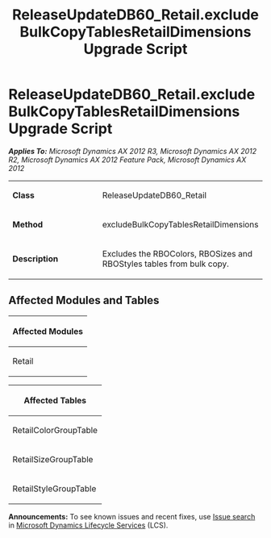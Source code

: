 ﻿---
title: ReleaseUpdateDB60_Retail.excludeBulkCopyTablesRetailDimensions Upgrade Script
TOCTitle: ReleaseUpdateDB60_Retail.excludeBulkCopyTablesRetailDimensions Upgrade Script
ms:assetid: e3f0d124-58e4-c94f-a61b-007f677b354f
ms:mtpsurl: https://msdn.microsoft.com/en-us/library/JJ737383(v=AX.60)
ms:contentKeyID: 49711824
ms.date: 05/18/2015
mtps_version: v=AX.60
---

# ReleaseUpdateDB60\_Retail.excludeBulkCopyTablesRetailDimensions Upgrade Script 


_**Applies To:** Microsoft Dynamics AX 2012 R3, Microsoft Dynamics AX 2012 R2, Microsoft Dynamics AX 2012 Feature Pack, Microsoft Dynamics AX 2012_

<table>
<colgroup>
<col style="width: 50%" />
<col style="width: 50%" />
</colgroup>
<tbody>
<tr class="odd">
<td><p><strong>Class</strong></p></td>
<td><p>ReleaseUpdateDB60_Retail</p></td>
</tr>
<tr class="even">
<td><p><strong>Method</strong></p></td>
<td><p>excludeBulkCopyTablesRetailDimensions</p></td>
</tr>
<tr class="odd">
<td><p><strong>Description</strong></p></td>
<td><p>Excludes the RBOColors, RBOSizes and RBOStyles tables from bulk copy.</p></td>
</tr>
</tbody>
</table>


## Affected Modules and Tables

<table>
<colgroup>
<col style="width: 100%" />
</colgroup>
<thead>
<tr class="header">
<th><p>Affected Modules</p></th>
</tr>
</thead>
<tbody>
<tr class="odd">
<td><p>Retail</p></td>
</tr>
</tbody>
</table>


<table>
<colgroup>
<col style="width: 100%" />
</colgroup>
<thead>
<tr class="header">
<th><p>Affected Tables</p></th>
</tr>
</thead>
<tbody>
<tr class="odd">
<td><p>RetailColorGroupTable</p></td>
</tr>
<tr class="even">
<td><p>RetailSizeGroupTable</p></td>
</tr>
<tr class="odd">
<td><p>RetailStyleGroupTable</p></td>
</tr>
</tbody>
</table>

  
**Announcements:** To see known issues and recent fixes, use [Issue search](http://go.microsoft.com/fwlink/?linkid=389258) in [Microsoft Dynamics Lifecycle Services](http://go.microsoft.com/fwlink/?linkid=306505) (LCS).

